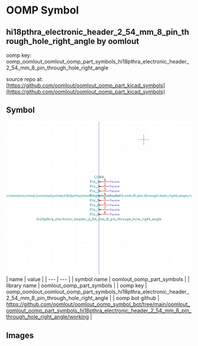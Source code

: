 # OOMP Symbol  
## hi18pthra_electronic_header_2_54_mm_8_pin_through_hole_right_angle  by oomlout  
  
oomp key: oomp_oomlout_oomlout_oomp_part_symbols_hi18pthra_electronic_header_2_54_mm_8_pin_through_hole_right_angle  
  
source repo at: [https://github.com/oomlout/oomlout_oomp_part_kicad_symbols](https://github.com/oomlout/oomlout_oomp_part_kicad_symbols)  
## Symbol  
  
[![working.png](working_600.png)](working.png)  
| name | value | 
| --- | --- | 
| symbol name | oomlout_oomp_part_symbols | 
| library name | oomlout_oomp_part_symbols | 
| oomp key | oomp_oomlout_oomlout_oomp_part_symbols_hi18pthra_electronic_header_2_54_mm_8_pin_through_hole_right_angle | 
| oomp bot github | https://github.com/oomlout/oomlout_oomp_symbol_bot/tree/main/oomlout_oomlout_oomp_part_symbols_hi18pthra_electronic_header_2_54_mm_8_pin_through_hole_right_angle/working | 
## Images  
